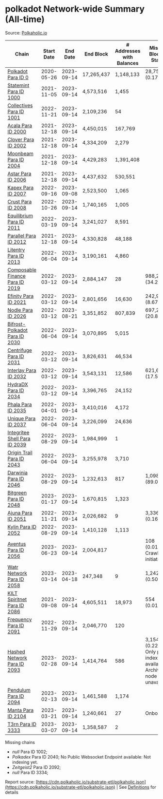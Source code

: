 # polkadot Network-wide Summary (All-time)

Source: [Polkaholic.io](https://polkaholic.io)


| Chain            | Start Date | End Date | End Block | # Addresses with Balances | Missing Blocks / Status |
| ---------------- | ---------- | ---------| --------- | ------------------------- | ----------------------- |
| [Polkadot Para ID 0](/polkadot/0-polkadot) | 2020-05-26 | 2023-09-14 | 17,265,437 |  1,148,133 | 28,752 (0.17%)  |
| [Statemint Para ID 1000](/polkadot/1000-statemint) | 2021-11-05 | 2023-09-14 | 4,573,516 |  1,455 |    |
| [Collectives Para ID 1001](/polkadot/1001-collectives) | 2022-11-21 | 2023-09-14 | 2,109,236 |  54 |    |
| [Acala Para ID 2000](/polkadot/2000-acala) | 2021-12-18 | 2023-09-14 | 4,450,015 |  167,769 |    |
| [Clover Para ID 2002](/polkadot/2002-clover) | 2021-12-18 | 2023-09-14 | 4,334,209 |  2,279 |    |
| [Moonbeam Para ID 2004](/polkadot/2004-moonbeam) | 2021-12-18 | 2023-09-14 | 4,429,283 |  1,391,408 |    |
| [Astar Para ID 2006](/polkadot/2006-astar) | 2021-12-18 | 2023-09-14 | 4,437,632 |  530,551 |    |
| [Kapex Para ID 2007](/polkadot/2007-kapex) | 2022-09-16 | 2023-09-08 | 2,523,500 |  1,065 |    |
| [Crust Para ID 2008](/polkadot/2008-crust) | 2022-10-26 | 2023-09-14 | 1,740,165 |  1,005 |    |
| [Equilibrium Para ID 2011](/polkadot/2011-equilibrium) | 2022-03-19 | 2023-09-14 | 3,241,027 |  8,591 |    |
| [Parallel Para ID 2012](/polkadot/2012-parallel) | 2021-12-18 | 2023-09-14 | 4,330,828 |  48,188 |    |
| [Litentry Para ID 2013](/polkadot/2013-litentry) | 2022-06-04 | 2023-09-14 | 3,190,161 |  4,860 |    |
| [Composable Finance Para ID 2019](/polkadot/2019-composable) | 2022-03-12 | 2023-09-14 | 2,884,147 |  28 | 988,228 (34.26%)  |
| [Efinity Para ID 2021](/polkadot/2021-efinity) | 2022-03-12 | 2023-09-14 | 2,801,656 |  16,630 | 242,949 (8.67%)  |
| [Nodle Para ID 2026](/polkadot/2026-nodle) | 2022-03-12 | 2023-08-21 | 3,351,852 |  807,839 | 697,249 (20.80%)  |
| [Bifrost-Polkadot Para ID 2030](/polkadot/2030-bifrost-dot) | 2022-06-04 | 2023-09-14 | 3,070,895 |  5,015 |    |
| [Centrifuge Para ID 2031](/polkadot/2031-centrifuge) | 2022-03-12 | 2023-09-14 | 3,826,631 |  46,534 |    |
| [Interlay Para ID 2032](/polkadot/2032-interlay) | 2022-03-12 | 2023-09-14 | 3,543,131 |  12,586 | 621,626 (17.54%)  |
| [HydraDX Para ID 2034](/polkadot/2034-hydradx) | 2022-03-12 | 2023-09-14 | 3,396,765 |  24,152 |    |
| [Phala Para ID 2035](/polkadot/2035-phala) | 2022-04-01 | 2023-09-14 | 3,410,016 |  4,172 |    |
| [Unique Para ID 2037](/polkadot/2037-unique) | 2022-06-04 | 2023-09-14 | 3,226,099 |  24,636 |    |
| [Integritee Shell Para ID 2039](/polkadot/2039-integritee-shell) | 2022-08-29 | 2023-09-14 | 1,984,999 |  1 |    |
| [Origin Trail Para ID 2043](/polkadot/2043-origintrail) | 2022-06-04 | 2023-09-14 | 3,255,978 |  3,710 |    |
| [Darwinia Para ID 2046](/polkadot/2046-darwinia) | 2022-08-29 | 2023-09-14 | 1,232,613 |  817 | 1,098,047 (89.08%)  |
| [Bitgreen Para ID 2048](/polkadot/2048-bitgreen) | 2023-01-17 | 2023-09-14 | 1,670,815 |  1,323 |    |
| [Ajuna Para ID 2051](/polkadot/2051-ajuna) | 2022-11-21 | 2023-09-14 | 2,026,682 |  9 | 3,336 (0.16%)  |
| [Kylin Para ID 2052](/polkadot/2052-kylin) | 2022-08-29 | 2023-09-14 | 1,410,128 |  1,113 |    |
| [Aventus Para ID 2056](/polkadot/2056-aventus) | 2023-06-23 | 2023-09-14 | 2,004,817 |   | 108 (0.01%) Crawling initiated |
| [Watr Network Para ID 2058](/polkadot/2058-watr) | 2023-03-14 | 2023-04-18 | 247,348 |  9 | 1,242 (0.50%)  |
| [KILT Spiritnet Para ID 2086](/polkadot/2086-kilt) | 2021-09-08 | 2023-09-14 | 4,605,511 |  18,973 | 554 (0.01%)  |
| [Frequency Para ID 2091](/polkadot/2091-frequency) | 2022-11-29 | 2023-09-14 | 2,046,770 |  120 |    |
| [Hashed Network Para ID 2093](/polkadot/2093-hashed) | 2023-02-28 | 2023-09-14 | 1,414,764 |  586 | 3,154 (0.22%) Only partial index available: Archive node unavailable |
| [Pendulum Para ID 2094](/polkadot/2094-pendulum) | 2023-02-13 | 2023-09-14 | 1,461,588 |  1,174 |    |
| [Manta Para ID 2104](/polkadot/2104-manta) | 2023-03-21 | 2023-09-14 | 1,240,661 |  27 |   Onboarding |
| [T3rn Para ID 3333](/polkadot/3333-t3rn) | 2023-03-07 | 2023-09-14 | 1,358,587 |  2 |    |

Missing chains


* *null* Para ID 1002; 
* *Polkadex* Para ID 2040; No Public Websocket Endpoint available: Not indexing yet.
* *Zeitgeist2* Para ID 2092; 
* *null* Para ID 3334; 

Report source: [https://cdn.polkaholic.io/substrate-etl/polkaholic.json](https://cdn.polkaholic.io/substrate-etl/polkaholic.json) | See [Definitions](/DEFINITIONS.md) for details
